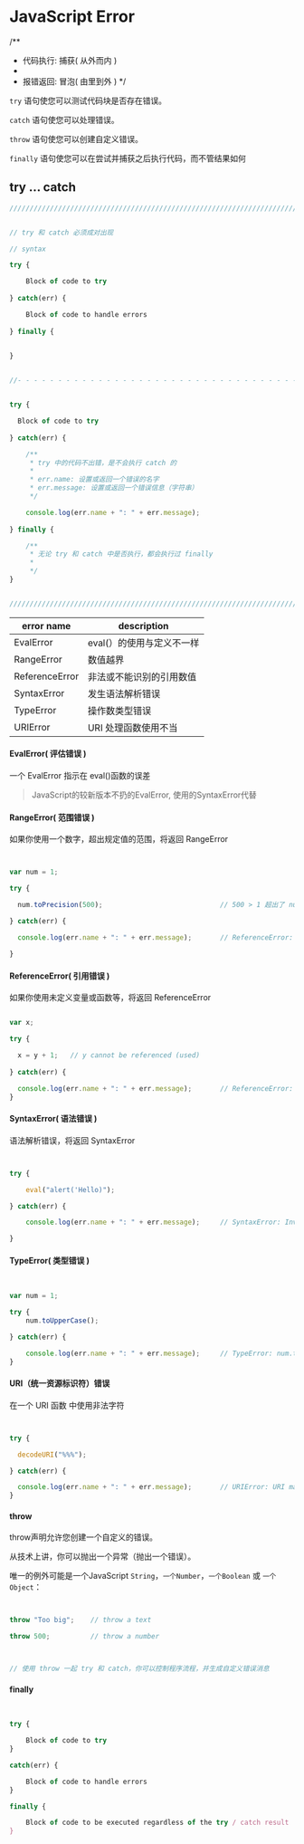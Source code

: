 # JavaScript Error


/**
 * 代码执行: 捕获( 从外而内 )
 * 
 * 报错返回: 冒泡( 由里到外 )
 */


`try` 语句使您可以测试代码块是否存在错误。

`catch` 语句使您可以处理错误。

`throw` 语句使您可以创建自定义错误。

`finally` 语句使您可以在尝试并捕获之后执行代码，而不管结果如何


## try ... catch

``` javascript
////////////////////////////////////////////////////////////////////////////////////////////////////////////////////////


// try 和 catch 必须成对出现

// syntax

try {

    Block of code to try
  
} catch(err) {

    Block of code to handle errors
  
} finally {

    
}


//- - - - - - - - - - - - - - - - - - - - - - - - - - - - - - - - - - - - - - - - - - - - - - - - - - - - - - - - - - //


try {

  Block of code to try
  
} catch(err) {

    /**
     * try 中的代码不出错，是不会执行 catch 的
     * 
     * err.name: 设置或返回一个错误的名字
     * err.message: 设置或返回一个错误信息（字符串）
     */

    console.log(err.name + ": " + err.message);
  
} finally {

    /**
     * 无论 try 和 catch 中是否执行，都会执行过 finally
     * 
     */
}


////////////////////////////////////////////////////////////////////////////////////////////////////////////////////////
```


<!-- JavaScript Error info -->

| error name        | description | 
| ----------------- | ----------------- |
| EvalError         | eval(）的使用与定义不一样 |
| RangeError        | 数值越界 |
| ReferenceError    | 非法或不能识别的引用数值 |
| SyntaxError       | 发生语法解析错误 |
| TypeError         | 操作数类型错误 |
| URIError          | URI 处理函数使用不当 |


#### EvalError( 评估错误 )

一个 EvalError 指示在 eval()函数的误差

> JavaScript的较新版本不扔的EvalError, 使用的SyntaxError代替


#### RangeError( 范围错误 )

如果你使用一个数字，超出规定值的范围，将返回 RangeError

``` javascript


var num = 1;

try {

  num.toPrecision(500);                             // 500 > 1 超出了 num 的位数范围

} catch(err) {

  console.log(err.name + ": " + err.message);       // ReferenceError: num is not defined
  
}


```

#### ReferenceError( 引用错误 )

如果你使用未定义变量或函数等，将返回 ReferenceError

``` javascript

var x;

try {

  x = y + 1;   // y cannot be referenced (used)
  
} catch(err) {

  console.log(err.name + ": " + err.message);       // ReferenceError: y is not defined
}


```

#### SyntaxError( 语法错误 )

语法解析错误，将返回 SyntaxError

``` javascript


try {

    eval("alert('Hello)");

} catch(err) {

    console.log(err.name + ": " + err.message);     // SyntaxError: Invalid or unexpected token

}


```

#### TypeError( 类型错误 )

``` javascript


var num = 1;

try {
    num.toUpperCase();

} catch(err) {

    console.log(err.name + ": " + err.message);     // TypeError: num.toUpperCase is not a function
}


```

#### URI（统一资源标识符）错误

在一个 URI 函数 中使用非法字符

``` javascript


try {

  decodeURI("%%%");

} catch(err) {

  console.log(err.name + ": " + err.message);       // URIError: URI malformed
}


```



#### throw

throw声明允许您创建一个自定义的错误。

从技术上讲，你可以抛出一个异常（抛出一个错误）。

唯一的例外可能是一个JavaScript `String`，`一个Number`，`一个Boolean` 或 `一个Object`：

``` javascript


throw "Too big";    // throw a text

throw 500;          // throw a number


```

``` javascript


// 使用 throw 一起 try 和 catch，你可以控制程序流程，并生成自定义错误消息


```

#### finally

``` javascript


try {

    Block of code to try
}

catch(err) {

    Block of code to handle errors
}

finally {

    Block of code to be executed regardless of the try / catch result
}


```







